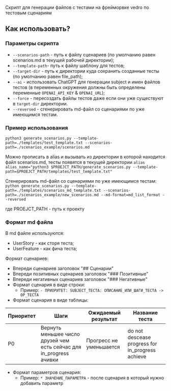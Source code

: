 Скрипт для генерации файлов с тестами на фрейморвке vedro по тестовым сценариям

## Как использовать?

### Параметры скрипта

- `--scenarios-path` - путь к файлу сценариев (по умолчанию равен scenarios.md в текущей рабочей директории);
- `--template-path`- путь к файлу шаблону для тестов;
- `--target-dir` - путь к директории куда сохранить созданные тесты (по умолчанию равен file_path);
- `--ai` - использовать ChatGPT для генерации subject и имен файлов тестов (в переменных окружения должны быть определены переменные `OPENAI_API_KEY` & `OPENAI_URL`);
- `--force` - пересоздать файлы тестов даже если они уже существуют в `target-dir` директории.
- `--reversed` - сгенерировать md-файл со сценариями по уже имеющимся тестам.

### Пример использования

`python3 generate_scenarios.py --template-path=./templates/test_template.txt --scenarios-path=./scenarios_example/scenarios.md`

Можно прописать в alias и вызывать из директории в которой находится файл scenarios.md, тесты появятся в текущей директории
`alias alias_name="python3 $PROEJCT_PATH/generate_scenarios.py --template-path=$PROEJCT_PATH/templates/test_template.txt"`

Cгенерировать md-файл со сценариями по уже имеющимся тестам:
`python generate_scenarios.py --template-path=./templates/scenarios_md_template.txt --scenarios-path=./scenarios_example/new_scenarios.md --md-format=md_list_format --reversed`

где PROEJCT_PATH - путь к проекту

### Формат md файла

В md файле используются:
- UserStory - как сторя теста;
- UserFeature - как фича теста;

Формат сценариев:
- Впереди сценариев заголовок "## Сценарии"
- Впереди позитивных сценариев заголовок "### Позитивные"
- Впереди негативных сценариев заголовок "### Негативные"
- Формат сценария в виде строки:
    - Пример: `- ПРИОРИТЕТ: SUBJECT_ТЕСТА: ОПИСАНИЕ_ИЛИ_ШАГИ_ТЕСТА -> ОР_ТЕСТА`
- Формат сценария в виде таблицы:

| Приоритет | Шаги                                                                 | Ожидаемый результат     | Название теста                                    |
|-----------|----------------------------------------------------------------------|-------------------------|---------------------------------------------------|
| P0        | Вернуть меньшее число друзей чем есть сейчас для in\_progress ачивки | Прогресс не уменьшается | do not descease progress for in\_progress achieve |
- Формат параметров сценария: 
  - Пример: `* ЗНАЧЕНИЕ_ПАРАМЕТРА` - после сценария в который нужно добавить параметр

